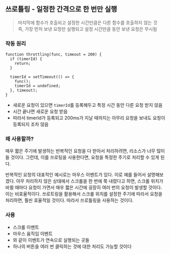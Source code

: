 ## 쓰로틀링 - 일정한 간격으로 한 번만 실행
> 마지막에 함수가 호출되고 설정한 시간만큼은 다른 함수를 호출하지 않는 것<br/>
> 즉, 가장 먼저 보낸 요청만 실행되고 설정 시간만큼 동안 보낸 요청은 무시됨

### 작동 원리
```
function throttling(func, timeout = 200) {
  if (timerId) {
    return;
  }

  timerId = setTimeout(() => {
    func();
    timerId = undefined;
  }, timeout);
}
```
- 새로운 요청이 있으면 `timerId`를 등록해두고 특정 시간 동안 다른 요청 받지 않음
- 시간 끝나면 새로운 요청 받음
- 따라서 timerId가 등록되고 200ms가 지날 때까지는 아무리 요청을 보내도 요청이 등록되지 조차 않음

### 왜 사용할까?
매우 짧은 주기에 발생하는 반복적인 요청을 다 받아서 처리하려면, 리소스가 너무 많이 들 것이다.
그런데, 이를 쓰로팅을 사용한다면, 요청을 특정한 주기로 처리할 수 있게 된다.

반복적인 요청의 대표적인 예시로는 마우스 이벤트가 있다.
이로 예를 들어서 설명해보겠다. 아무 처리하지 않은 상태에서 스크롤을 한 번에 쭉 내렸다고 하면, 
스크롤 위치가 바뀔 때마다 요청이 가면서 매우 짧은 시간에 굉장히 여러 번의 요청이 발생할 것이다.
이는 비효율적이다. 
쓰로트링을 활용해서 스크롤 위치를 설정한 주기에 따라서 요청을 처리하면, 훨씬 효율적일 것이다. 
따라서 쓰로틀링을 사용하는 것이다.

### 사용
- 스크롤 이벤트
- 마우스 움직임 이벤트
- 와 같이 이벤트가 연속으로 실행되는 곳들
- 하나의 버튼을 여러 번 클릭하는 것에 대한 처리도 가능할 것이다

